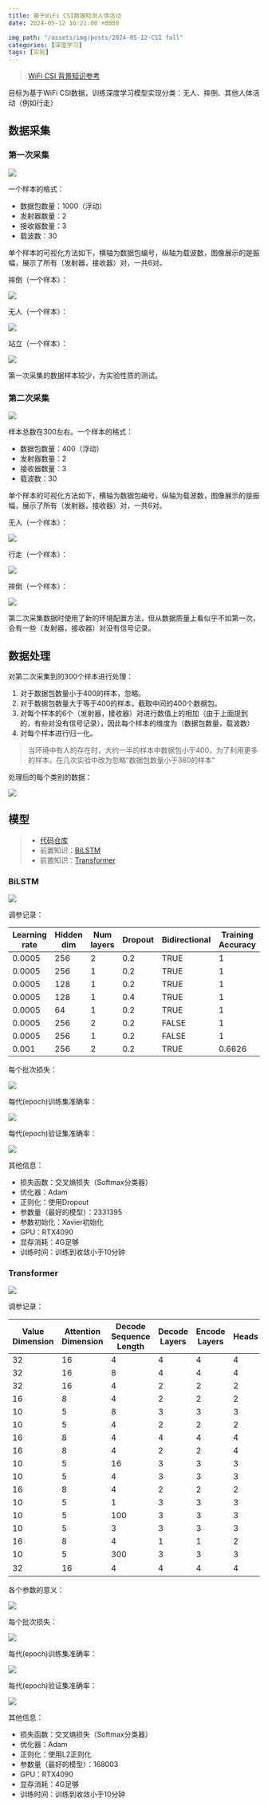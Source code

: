 ```yaml
---
title: 基于WiFi CSI数据检测人体活动
date: 2024-05-12 16:21:00 +0800

img_path: "/assets/img/posts/2024-05-12-CSI fall"
categories: [深度学习]
tags: [实验]
---
```


> [WiFi CSI 背景知识参考](https://qmmms.github.io/posts/HAR-with-CSI/#%E8%83%8C%E6%99%AF%E7%9F%A5%E8%AF%86)

目标为基于WiFi CSI数据，训练深度学习模型实现分类：无人、摔倒、其他人体活动（例如行走）

## 数据采集

### 第一次采集

![](dcv1.png)

一个样本的格式：

- 数据包数量：1000（浮动）
- 发射器数量：2
- 接收器数量：3
- 载波数：30

单个样本的可视化方法如下，横轴为数据包编号，纵轴为载波数，图像展示的是振幅，展示了所有（发射器，接收器）对，一共6对。

摔倒（一个样本）：

![](fallv1.png)

无人（一个样本）：

![](emptyv1.png)

站立（一个样本）：

![](standv1.png)

第一次采集的数据样本较少，为实验性质的测试。

### 第二次采集

![](dcv2.png)

样本总数在300左右。一个样本的格式：

- 数据包数量：400（浮动）
- 发射器数量：2
- 接收器数量：3
- 载波数：30

单个样本的可视化方法如下，横轴为数据包编号，纵轴为载波数，图像展示的是振幅，展示了所有（发射器，接收器）对，一共6对。

无人（一个样本）：

![](airv2.png)

行走（一个样本）：

![](walkv2.png)

摔倒（一个样本）：

![](fallv2.png)

第二次采集数据时使用了新的环境配置方法，但从数据质量上看似乎不如第一次，会有一些（发射器，接收器）对没有信号记录。

## 数据处理

对第二次采集到的300个样本进行处理：

1. 对于数据包数量小于400的样本，忽略。
2. 对于数据包数量大于等于400的样本，截取中间的400个数据包。
3. 对每个样本的6个（发射器，接收器）对进行数值上的相加（由于上面提到的，有些对没有信号记录），因此每个样本的维度为（数据包数量，载波数）
4. 对每个样本进行归一化。

> 当环境中有人的存在时，大约一半的样本中数据包小于400，为了利用更多的样本，在几次实验中改为忽略“数据包数量小于380的样本”

处理后的每个类别的数据：

![](prosci.png)

## 模型

> - [代码仓库](https://gitee.com/QMMMS/process-wi-fi-csi/blob/master/dl_model_v2/train.py)
> - 前置知识：[BiLSTM](https://qmmms.github.io/posts/RNN%E4%B8%8ENLP%E5%9F%BA%E7%A1%80/#%E5%8F%8C%E5%90%91%E9%95%BF%E7%9F%AD%E6%9C%9F%E8%AE%B0%E5%BF%86%E7%A5%9E%E7%BB%8F%E7%BD%91%E7%BB%9Cbilstm)
> - 前置知识：[Transformer](https://qmmms.github.io/posts/Attention-Is-All-You-Need/)

### BiLSTM

![](csilstm.png)

调参记录：

| Learning  rate | Hidden dim | Num layers | Dropout | Bidirectional | Training  Accuracy | Validation  Accuracy |
| -------------- | ---------- | ---------- | ------- | ------------- | ------------------ | -------------------- |
| 0.0005         | 256        | 2          | 0.2     | TRUE          | 1                  | 0.84                 |
| 0.0005         | 256        | 1          | 0.2     | TRUE          | 1                  | 0.84                 |
| 0.0005         | 128        | 1          | 0.2     | TRUE          | 1                  | 0.84                 |
| 0.0005         | 128        | 1          | 0.4     | TRUE          | 1                  | 0.84                 |
| 0.0005         | 64         | 1          | 0.2     | TRUE          | 1                  | 0.81                 |
| 0.0005         | 256        | 2          | 0.2     | FALSE         | 1                  | 0.79                 |
| 0.0005         | 256        | 1          | 0.2     | FALSE         | 1                  | 0.79                 |
| 0.001          | 256        | 2          | 0.2     | TRUE          | 0.6626             | 0.6818               |

每个批次损失：

![](tlcsil.png)

每代(epoch)训练集准确率：

![](tvcsil.png)

每代(epoch)验证集准确率：

![](vacsil.png)

其他信息：

- 损失函数：交叉熵损失（Softmax分类器）
- 优化器：Adam
- 正则化：使用Dropout
- 参数量（最好的模型）：2331395
- 参数初始化：Xavier初始化
- GPU：RTX4090
- 显存消耗：4G足够
- 训练时间：训练到收敛小于10分钟

### Transformer

![](csitr.png)

调参记录：

| Value  Dimension | Attention  Dimension | Decode Sequence  Length | Decode Layers | Encode Layers | Heads | Learning Rate | Weight Decay | Training  Accuracy | Validation  Accuracy |
| ---------------- | -------------------- | ----------------------- | ------------- | ------------- | ----- | ------------- | ------------ | ------------------ | -------------------- |
| 32               | 16                   | 4                       | 4             | 4             | 4     | 0.0001        | 0            | 1                  | 0.96                 |
| 32               | 16                   | 8                       | 4             | 4             | 4     | 0.0001        | 0            | 1                  | 0.96                 |
| 32               | 16                   | 4                       | 2             | 2             | 2     | 0.001         | 0            | 1                  | 0.94                 |
| 16               | 8                    | 4                       | 2             | 2             | 2     | 0.001         | 0            | 1                  | 0.88                 |
| 10               | 5                    | 8                       | 3             | 3             | 3     | 0.001         | 0            | 1                  | 0.81                 |
| 10               | 5                    | 4                       | 2             | 2             | 2     | 0.001         | 0            | 1                  | 0.81                 |
| 16               | 8                    | 4                       | 4             | 4             | 4     | 0.001         | 0            | 1                  | 0.81                 |
| 16               | 8                    | 4                       | 2             | 2             | 4     | 0.001         | 0            | 1                  | 0.81                 |
| 10               | 5                    | 16                      | 3             | 3             | 3     | 0.001         | 0            | 1                  | 0.79                 |
| 10               | 5                    | 4                       | 3             | 3             | 3     | 0.001         | 0            | 1                  | 0.79                 |
| 16               | 8                    | 4                       | 2             | 2             | 2     | 0.001         | 0.01         | 0.99               | 0.79                 |
| 10               | 5                    | 1                       | 3             | 3             | 3     | 0.001         | 0            | 0.98               | 0.77                 |
| 10               | 5                    | 100                     | 3             | 3             | 3     | 0.001         | 0            | 1                  | 0.77                 |
| 10               | 5                    | 3                       | 3             | 3             | 3     | 0.001         | 0.01         | 0.98               | 0.77                 |
| 16               | 8                    | 4                       | 1             | 1             | 2     | 0.001         | 0            | 1                  | 0.75                 |
| 10               | 5                    | 300                     | 3             | 3             | 3     | 0.001         | 0            | 1                  | 0.68                 |
| 32               | 16                   | 4                       | 4             | 4             | 4     | 0.001         | 0            | 无法收敛           | 无法收敛             |

各个参数的意义：

![](paramean.png)

每个批次损失：

![](tlcsitr.png)

每代(epoch)训练集准确率：

![](tacsitr.png)

每代(epoch)验证集准确率：

![](vacsitr.png)

其他信息：

- 损失函数：交叉熵损失（Softmax分类器）
- 优化器：Adam
- 正则化：使用L2正则化
- 参数量（最好的模型）：168003
- GPU：RTX4090
- 显存消耗：4G足够
- 训练时间：训练到收敛小于10分钟
